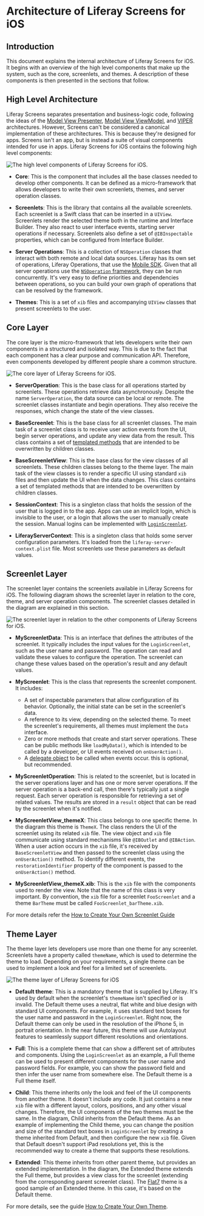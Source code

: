 # Architecture of Liferay Screens for iOS

## Introduction

This document explains the internal architecture of Liferay Screens for iOS. It begins with an overview of the high level components that make up the system, such as the core, screenlets, and themes. A description of these components is then presented in the sections that follow.

## High Level Architecture

Liferay Screens separates presentation and business-logic code, following the ideas of the [Model View Presenter](http://en.wikipedia.org/wiki/Model-view-presenter), [Model View ViewModel](http://en.wikipedia.org/wiki/Model_View_ViewModel), and [VIPER](http://www.objc.io/issue-13/viper.html) architectures. However, Screens can't be considered a canonical implementation of these architectures. This is because they're designed for apps. Screens isn't an app, but is instead a suite of visual components intended for use in apps. Liferay Screens for iOS contains the following high level components:

![The high level components of Liferay Screens for iOS.](http://liferay.github.io/liferay-screens/ios/Library/svg/architecture-components.svg)

- **Core**: This is the component that includes all the base classes needed to develop other components. It can be defined as a micro-framework that allows developers to write their own screenlets, themes, and server operation classes.

- **Screenlets**: This is the library that contains all the available screenlets. Each screenlet is a Swift class that can be inserted in a `UIView`. Screenlets render the selected theme both in the runtime and Interface Builder. They also react to user interface events, starting server operations if necessary. Screenlets also define a set of `@IBInspectable` properties, which can be configured from Interface Builder.

- **Server Operations**: This is a collection of `NSOperation` classes that interact with both remote and local data sources. Liferay has its own set of operations, Liferay Operations, that use the [Mobile SDK](https://dev.liferay.com/develop/tutorials/-/knowledge_base/6-2/invoking-liferay-services-in-your-ios-app). Given that all server operations use the [`NSOperation` framework](https://developer.apple.com/library/mac/documentation/General/Conceptual/ConcurrencyProgrammingGuide/OperationObjects/OperationObjects.html#//apple_ref/doc/uid/TP40008091-CH101-SW1), they can be run concurrently. It's very easy to define priorities and dependencies between operations, so you can build your own graph of operations that can be resolved by the framework.

- **Themes**: This is a set of `xib` files and accompanying `UIView` classes that present screenlets to the user.

## Core Layer
 
The core layer is the micro-framework that lets developers write their own components in a structured and isolated way. This is due to the fact that each component has a clear purpose and communication API. Therefore, even components developed by different people share a common structure.
 
![The core layer of Liferay Screens for iOS.](http://liferay.github.io/liferay-screens/ios/Library/svg/architecture-core.svg)
 
- **ServerOperation**: This is the base class for all operations started by screenlets. These operations retrieve data asynchronously. Despite the name `ServerOperation`, the data source can be local or remote. The screenlet classes instantiate and begin operations. They also receive the responses, which change the state of the view classes.

- **BaseScreenlet**: This is the base class for all screenlet classes. The main task of a screenlet class is to receive user action events from the UI, begin server operations, and update any view data from the result. This class contains a set of [templated methods](http://www.oodesign.com/template-method-pattern.html) that are intended to be overwritten by children classes.

- **BaseScreenletView**: This is the base class for the view classes of all screenlets. These children classes belong to the theme layer. The main task of the view classes is to render a specific UI using standard `xib` files and then update the UI when the data changes. This class contains a set of templated methods that are intended to be overwritten by children classes.

- **SessionContext**: This is a singleton class that holds the session of the user that is logged in to the app. Apps can use an implicit login, which is invisible to the user, or a login that allows the user to manually create the session. Manual logins can be implemented with [`LoginScreenlet`](LoginScreenlet.md).

- **LiferayServerContext**: This is a singleton class that holds some server configuration parameters. It's loaded from the `liferay-server-context.plist` file. Most screenlets use these parameters as default values.

## Screenlet Layer

The screenlet layer contains the screenlets available in Liferay Screens for iOS. The following diagram shows the screenlet layer in relation to the core, theme, and server operation components. The screenlet classes detailed in the diagram are explained in this section.

![The screenlet layer in relation to the other components of Liferay Screens for iOS.](http://liferay.github.io/liferay-screens/ios/Library/svg/architecture-screenlets.svg)

- **MyScreenletData**: This is an interface that defines the attributes of the screenlet. It typically includes the input values for the `LoginScreenlet`, such as the user name and password. The operation can read and validate these values to configure the operation. The screenlet can change these values based on the operation's result and any default values.

- **MyScreenlet**: This is the class that represents the screenlet component. It includes:
	- A set of inspectable parameters that allow configuration of its behavior. Optionally, the initial state can be set in the screenlet's data.
	- A reference to its view, depending on the selected theme. To meet the screenlet's requirements, all themes must implement the `Data` interface.
	- Zero or more methods that create and start server operations. These can be public methods like `loadMyData()`, which is intended to be called by a developer, or UI events received on `onUserAction()`.
	- A [delegate object](https://developer.apple.com/library/ios/documentation/general/conceptual/DevPedia-CocoaCore/Delegation.html) to be called when events occur. this is optional, but recommended.

- **MyScreenletOperation**: This is related to the screenlet, but is located in the server operations layer and has one or more server operations. If the server operation is a back-end call, then there's typically just a single request. Each server operation is responsible for retrieving a set of related values. The results are stored in a `result` object that can be read by the screenlet when it's notified.

- **MyScreenletView_themeX**: This class belongs to one specific theme. In the diagram this theme is `ThemeX`. The class renders the UI of the screenlet using its related `xib` file. The view object and `xib` file communicate using standard mechanisms like `@IBOutlet` and `@IBAction`. When a user action occurs in the `xib` file, it's received by `BaseScreenletView` and then passed to the screenlet class using the `onUserAction()` method. To identify different events, the `restorationIdentifier` property of the component is passed to the `onUserAction()` method.

- **MyScreenletView_themeX.xib**: This is the `xib` file with the components used to render the view. Note that the name of this class is very important. By convention, the `xib` file for a screenlet `FooScreenlet` and a theme `BarTheme` must be called `FooScreenlet_barTheme.xib`.

For more details refer the [How to Create Your Own Screenlet Guide](screenlet_creation.md)
 
## Theme Layer

The theme layer lets developers use more than one theme for any screenlet. Screenlets have a property called `themeName`, which is used to determine the theme to load. Depending on your requirements, a single theme can be used to implement a look and feel for a limited set of screenlets.

![The theme layer of Liferay Screens for iOS](http://liferay.github.io/liferay-screens/ios/Library/svg/architecture-themes.svg)

- **Default theme**: This is a mandatory theme that is supplied by Liferay. It's used by default when the screenlet's `themeName` isn't specified or is invalid. The Default theme uses a neutral, flat white and blue design with standard UI components. For example, it uses standard text boxes for the user name and password in the `LoginScreenlet`. Right now, the Default theme can only be used in the resolution of the iPhone 5, in portrait orientation. In the near future, this theme will use Autolayout features to seamlessly support different resolutions and orientations.

- **Full**: This is a complete theme that can show a different set of attributes and components. Using the `LoginScreenlet` as an example, a Full theme can be used to present different components for the user name and password fields. For example, you can show the password field and then infer the user name from somewhere else. The Default theme is a Full theme itself.

- **Child**: This theme inherits only the look and feel of the UI components from another theme. It doesn't include any code. It just contains a new `xib` file with a different layout, colors, positions, and any other visual changes. Therefore, the UI components of the two themes must be the same. In the diagram, Child inherits from the Default theme. As an example of implementing the Child theme, you can change the position and size of the standard text boxes in `LoginScreenlet` by creating a theme inherited from Default, and then configure the new `xib` file. Given that Default doesn't support iPad resolutions yet, this is the recommended way to create a theme that supports these resolutions.

- **Extended**: This theme inherits from other parent theme, but provides an extended implementation. In the diagram, the Extended theme extends the Full theme, but provides a view class for the screenlet (extending from the corresponding parent screenlet class). The [Flat7](https://github.com/liferay/liferay-screens/tree/master/ios/Framework/Themes/Flat7) theme is a good sample of an Extended theme. In this case, it's based on the Default theme.

For more details, see the guide [How to Create Your Own Theme](theme_creation.md).
